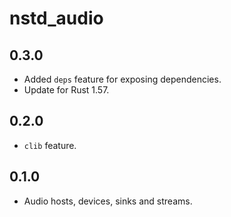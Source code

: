 # nstd_audio
## 0.3.0
- Added `deps` feature for exposing dependencies.
- Update for Rust 1.57.
## 0.2.0
- `clib` feature.
## 0.1.0
- Audio hosts, devices, sinks and streams.
